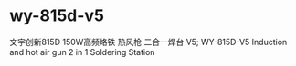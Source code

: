 # wy-815d-v5
文宇创新815D 150W高频烙铁 热风枪 二合一焊台 V5; WY-815D-V5 Induction and hot air gun 2 in 1 Soldering Station
